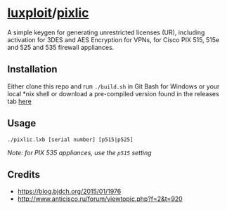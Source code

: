# [luxploit](https://luxploit.net)/[pixlic](https://github.com/luxploit/pixlic)

A simple keygen for generating unrestricted licenses (UR), including activation for 3DES and AES Encryption for VPNs, for Cisco PIX 515, 515e and 525 and 535 firewall appliances.

## Installation

Either clone this repo and run `./build.sh` in Git Bash for Windows or your local \*nix shell or download a pre-compiled version found in the releases tab [here](https://github.com/luxploit/pixlic/releases)

## Usage

```
./pixlic.lxb [serial number] [p515|p525]
```

_Note: for PIX 535 appliances, use the `p515` setting_

## Credits

- https://blog.bjdch.org/2015/01/1976
- http://www.anticisco.ru/forum/viewtopic.php?f=2&t=920
